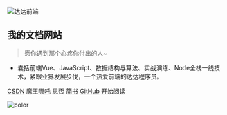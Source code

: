 <!-- 封面页 -->
![达达前端](https://cdn.jsdelivr.net/gh/webVueBlog/dadapic/img/hero.png)

<!-- # 达达前端 -->

## 我的文档网站
> 愿你遇到那个心疼你付出的人~

<!-- * 记录每一天的进步, 一分耕耘，一分收获
* 达达前端技术社群：一个有趣的且乐于分享的人。 -->
* 囊括前端Vue、JavaScript、数据结构与算法、实战演练、Node全栈一线技术，紧跟业界发展步伐，一个热爱前端的达达程序员。

[CSDN](https://blog.csdn.net/qq_36232611)
[魔王哪吒](https://juejin.im/user/5e477d7ce51d4526c550a27d)
[思否](https://segmentfault.com/u/dashucoding)
[简书](https://www.jianshu.com/u/c785ece603d1)
[GitHub](https://github.com/huangguangda)
[开始阅读](/README.md)

<!-- 背景色 -->
![color](#fff)